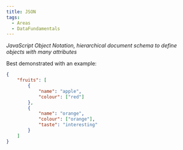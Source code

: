 ```yaml
---
title: JSON
tags:
  - Areas
  - DataFundamentals
---
```

*JavaScript Object Notation, hierarchical document schema to define objects with many attributes*

Best demonstrated with an example:
```json
{
	"fruits": [
		{
			"name": "apple",
			"colour": ["red"]
		},
		{
			"name": "orange",
			"colour": ["orange"],
			"taste": "interesting"
		}
	]
}
```